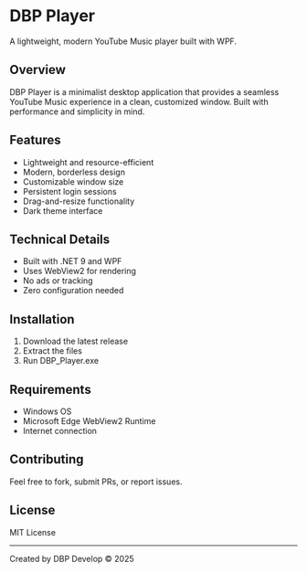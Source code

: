 # DBP Player
A lightweight, modern YouTube Music player built with WPF.

## Overview
DBP Player is a minimalist desktop application that provides a seamless YouTube Music experience in a clean, customized window. Built with performance and simplicity in mind.

## Features
- Lightweight and resource-efficient
- Modern, borderless design
- Customizable window size
- Persistent login sessions
- Drag-and-resize functionality
- Dark theme interface

## Technical Details
- Built with .NET 9 and WPF
- Uses WebView2 for rendering
- No ads or tracking
- Zero configuration needed

## Installation
1. Download the latest release
2. Extract the files
3. Run DBP_Player.exe

## Requirements
- Windows OS
- Microsoft Edge WebView2 Runtime
- Internet connection

## Contributing
Feel free to fork, submit PRs, or report issues.

## License
MIT License

---
Created by DBP Develop © 2025
